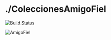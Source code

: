 # ./ColeccionesAmigoFiel
 
[![Build Status](https://travis-ci.org/wollok/ColeccionesAmigoFiel.svg?branch=master)](https://travis-ci.org/wollok/ColeccionesAmigoFiel)

![AmigoFiel](https://soydecine.com/wp-content/uploads/toy-story-personajes.jpg)

